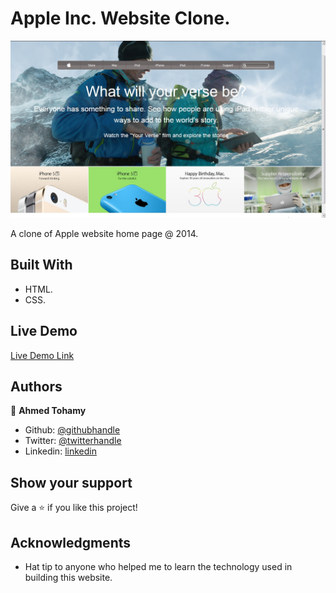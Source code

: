 # Apple Inc. Website Clone.



![screenshot](./img/screenshot.jpg)

A clone of Apple website home page @ 2014.

## Built With

- HTML.
- CSS.


## Live Demo

[Live Demo Link](https://raw.githack.com/AhmedTohamy01/Apple-Website/master/index.html)


## Authors

👤 **Ahmed Tohamy**

- Github: [@githubhandle](https://github.com/AhmedTohamy01)
- Twitter: [@twitterhandle](https://twitter.com/AhmedTohamy01)
- Linkedin: [linkedin](https://www.linkedin.com/in/ATohamy)


## Show your support

Give a ⭐️ if you like this project!

## Acknowledgments

- Hat tip to anyone who helped me to learn the technology used in building this website.

